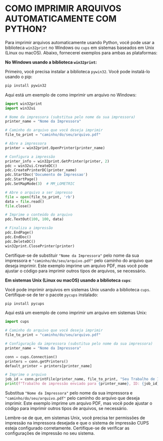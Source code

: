 # COMO IMPRIMIR ARQUIVOS AUTOMATICAMENTE COM PYTHON?
Para imprimir arquivos automaticamente usando Python, você pode usar a biblioteca `win32print` no Windows ou `cups` em sistemas baseados em Unix (Linux ou macOS). Abaixo, fornecerei exemplos para ambas as plataformas:

**No Windows usando a biblioteca `win32print`:**

Primeiro, você precisa instalar a biblioteca `pywin32`. Você pode instalá-lo usando o pip:

```bash
pip install pywin32
```

Aqui está um exemplo de como imprimir um arquivo no Windows:

```python
import win32print
import win32ui

# Nome da impressora (substitua pelo nome da sua impressora)
printer_name = "Nome da Impressora"

# Caminho do arquivo que você deseja imprimir
file_to_print = "caminho/do/seu/arquivo.pdf"

# Abre a impressora
printer = win32print.OpenPrinter(printer_name)

# Configura a impressão
printer_info = win32print.GetPrinter(printer, 2)
pdc = win32ui.CreateDC()
pdc.CreatePrinterDC(printer_name)
pdc.StartDoc('Documento de Impressao')
pdc.StartPage()
pdc.SetMapMode(3)  # MM_LOMETRIC

# Abre o arquivo a ser impresso
file = open(file_to_print, 'rb')
data = file.read()
file.close()

# Imprime o conteúdo do arquivo
pdc.TextOut(100, 100, data)

# Finaliza a impressão
pdc.EndPage()
pdc.EndDoc()
pdc.DeleteDC()
win32print.ClosePrinter(printer)
```

Certifique-se de substituir `"Nome da Impressora"` pelo nome da sua impressora e `"caminho/do/seu/arquivo.pdf"` pelo caminho do arquivo que deseja imprimir. Este exemplo imprime um arquivo PDF, mas você pode ajustar o código para imprimir outros tipos de arquivos, se necessário.

**Em sistemas Unix (Linux ou macOS) usando a biblioteca `cups`**:

Você pode imprimir arquivos em sistemas Unix usando a biblioteca `cups`. Certifique-se de ter o pacote `pycups` instalado:

```bash
pip install pycups
```

Aqui está um exemplo de como imprimir um arquivo em sistemas Unix:

```python
import cups

# Caminho do arquivo que você deseja imprimir
file_to_print = "caminho/do/seu/arquivo.pdf"

# Configuração da impressora (substitua pelo nome da sua impressora)
printer_name = "Nome da Impressora"

conn = cups.Connection()
printers = conn.getPrinters()
default_printer = printers[printer_name]

# Imprime o arquivo
job_id = conn.printFile(printer_name, file_to_print, "Seu Trabalho de Impressao", {})
print(f"Trabalho de impressão enviado para {printer_name}, ID: {job_id}")
```

Substitua `"Nome da Impressora"` pelo nome da sua impressora e `"caminho/do/seu/arquivo.pdf"` pelo caminho do arquivo que deseja imprimir. Este exemplo imprime um arquivo PDF, mas você pode ajustar o código para imprimir outros tipos de arquivos, se necessário.

Lembre-se de que, em sistemas Unix, você precisa ter permissões de impressão na impressora desejada e que o sistema de impressão CUPS esteja configurado corretamente. Certifique-se de verificar as configurações de impressão no seu sistema.
